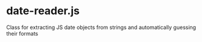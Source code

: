 date-reader.js
==============

Class for extracting JS date objects from strings and automatically guessing their formats
